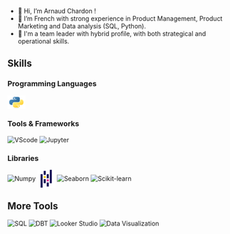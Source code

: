 - 👋 Hi, I’m Arnaud Chardon !
- 🪪 I’m French with strong experience in Product Management, Product Marketing and Data analysis (SQL, Python).
- 👥 I'm a team leader with hybrid profile, with both strategical and operational skills. 

<!---
arnaudchardon87/arnaudchardon87 is a ✨ special ✨ repository because its `README.md` (this file) appears on your GitHub profile.
You can click the Preview link to take a look at your changes.
--->

## Skills
<!-- Skills: Programming Languages -->
  <div style="flex-basis: 48%;">
    <h3>Programming Languages</h3>
    <img align="center" alt="Python" height="30" width="40" src="https://raw.githubusercontent.com/devicons/devicon/master/icons/python/python-original.svg">
  </div>
  <!-- Skills: Tools & Frameworks -->
  <div style="flex-basis: 48%;">
    <h3>Tools & Frameworks</h3>
    <img align="center" alt="VScode" height="30" width="40" src="https://cdn.jsdelivr.net/gh/devicons/devicon/icons/vscode/vscode-original.svg">
    <img align="center" alt="Jupyter" height="30" width="40" src="https://cdn.jsdelivr.net/gh/devicons/devicon/icons/jupyter/jupyter-original.svg">
  </div>
    <!-- Skills: Libraries -->
  <div style="flex-basis: 48%;">
    <h3>Libraries</h3>
    <img align="center" alt="Numpy" height="30" width="40" src="https://cdn.jsdelivr.net/gh/devicons/devicon/icons/numpy/numpy-original.svg">
    <img align="center" alt="Pandas" src="https://raw.githubusercontent.com/devicons/devicon/2ae2a900d2f041da66e950e4d48052658d850630/icons/pandas/pandas-original.svg" alt="pandas" width="40" height="40"/>
    <img align="center" alt="Seaborn" src="https://seaborn.pydata.org/_images/logo-mark-lightbg.svg" alt="seaborn" width="40" height="40"/>
    <img align="center" alt="Scikit-learn" src="https://upload.wikimedia.org/wikipedia/commons/0/05/Scikit_learn_logo_small.svg" alt="scikit_learn" width="40" height="40"/>
  </div>
  
## More Tools
![SQL](https://img.shields.io/badge/-SQL-336791?style=flat-square&logo=postgresql&logoColor=white)
![DBT](https://img.shields.io/badge/-DBT-FF694B?style=flat-square&logo=dbt&logoColor=white)
![Looker Studio](https://img.shields.io/badge/-Looker%20Studio-4285F4?style=flat-square&logo=looker-studio&logoColor=white)
![Data Visualization](https://img.shields.io/badge/-Data%20Visualization-FFDD44?style=flat-square&logo=dataviz&logoColor=white)
